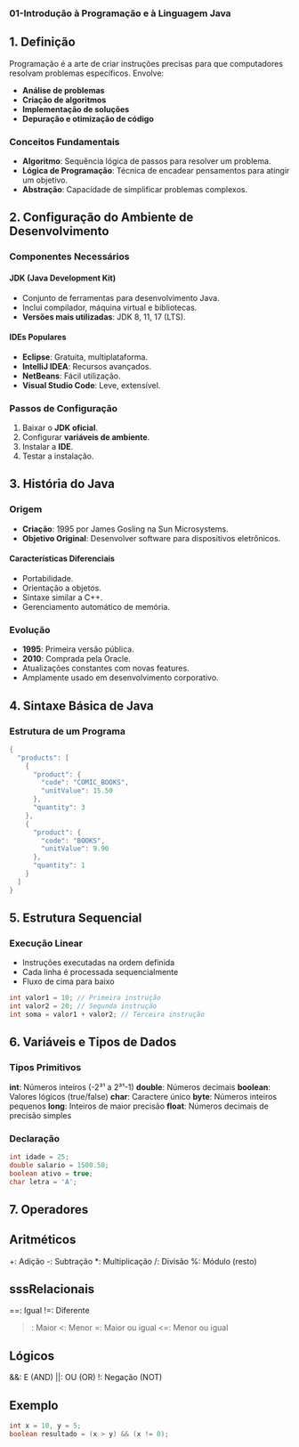 ### 01-Introdução à Programação e à Linguagem Java

## 1. Definição
Programação é a arte de criar instruções precisas para que computadores resolvam problemas específicos. Envolve:

- **Análise de problemas**
- **Criação de algoritmos**
- **Implementação de soluções**
- **Depuração e otimização de código**

### Conceitos Fundamentais
- **Algoritmo**: Sequência lógica de passos para resolver um problema.
- **Lógica de Programação**: Técnica de encadear pensamentos para atingir um objetivo.
- **Abstração**: Capacidade de simplificar problemas complexos.

## 2. Configuração do Ambiente de Desenvolvimento

### Componentes Necessários

#### JDK (Java Development Kit)
- Conjunto de ferramentas para desenvolvimento Java.
- Inclui compilador, máquina virtual e bibliotecas.
- **Versões mais utilizadas**: JDK 8, 11, 17 (LTS).

#### IDEs Populares
- **Eclipse**: Gratuita, multiplataforma.
- **IntelliJ IDEA**: Recursos avançados.
- **NetBeans**: Fácil utilização.
- **Visual Studio Code**: Leve, extensível.

### Passos de Configuração
1. Baixar o **JDK oficial**.
2. Configurar **variáveis de ambiente**.
3. Instalar a **IDE**.
4. Testar a instalação.

## 3. História do Java

### Origem
- **Criação**: 1995 por James Gosling na Sun Microsystems.
- **Objetivo Original**: Desenvolver software para dispositivos eletrônicos.

#### Características Diferenciais
- Portabilidade.
- Orientação a objetos.
- Sintaxe similar a C++.
- Gerenciamento automático de memória.

### Evolução
- **1995**: Primeira versão pública.
- **2010**: Comprada pela Oracle.
- Atualizações constantes com novas features.
- Amplamente usado em desenvolvimento corporativo.

## 4. Sintaxe Básica de Java

### Estrutura de um Programa
```java
{
  "products": [
    {
      "product": {
        "code": "COMIC_BOOKS",
        "unitValue": 15.50
      },
      "quantity": 3
    },
    {
      "product": {
        "code": "BOOKS",
        "unitValue": 9.90
      },
      "quantity": 1
    }
  ]
}
```
## 5. Estrutura Sequencial

### Execução Linear

- Instruções executadas na ordem definida
- Cada linha é processada sequencialmente
- Fluxo de cima para baixo

```java
int valor1 = 10; // Primeira instrução
int valor2 = 20; // Segunda instrução
int soma = valor1 + valor2; // Terceira instrução
```

## 6. Variáveis e Tipos de Dados

### Tipos Primitivos

**int**: Números inteiros (-2³¹ a 2³¹-1)
**double**: Números decimais
**boolean**: Valores lógicos (true/false)
**char**: Caractere único
**byte**: Números inteiros pequenos
**long**: Inteiros de maior precisão
**float**: Números decimais de precisão simples

### Declaração

```java
int idade = 25;
double salario = 1500.50;
boolean ativo = true;
char letra = 'A';
```

## 7. Operadores

## Aritméticos

+: Adição
-: Subtração
*: Multiplicação
/: Divisão
%: Módulo (resto)

## sssRelacionais

==: Igual
!=: Diferente
>: Maior
<: Menor
>=: Maior ou igual
<=: Menor ou igual

## Lógicos

&&: E (AND)
||: OU (OR)
!: Negação (NOT)

## Exemplo

```java
int x = 10, y = 5;
boolean resultado = (x > y) && (x != 0);
```